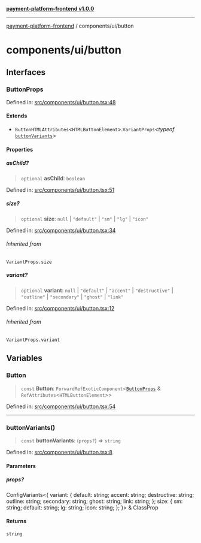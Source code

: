 [**payment-platform-frontend v1.0.0**](../../README.md)

***

[payment-platform-frontend](../../README.md) / components/ui/button

# components/ui/button

## Interfaces

### ButtonProps

Defined in: [src/components/ui/button.tsx:48](https://github.com/lsendel/sass/blob/main/frontend/src/components/ui/button.tsx#L48)

#### Extends

- `ButtonHTMLAttributes`\<`HTMLButtonElement`\>.`VariantProps`\<*typeof* [`buttonVariants`](#buttonvariants)\>

#### Properties

##### asChild?

> `optional` **asChild**: `boolean`

Defined in: [src/components/ui/button.tsx:51](https://github.com/lsendel/sass/blob/main/frontend/src/components/ui/button.tsx#L51)

##### size?

> `optional` **size**: `null` \| `"default"` \| `"sm"` \| `"lg"` \| `"icon"`

Defined in: [src/components/ui/button.tsx:34](https://github.com/lsendel/sass/blob/main/frontend/src/components/ui/button.tsx#L34)

###### Inherited from

`VariantProps.size`

##### variant?

> `optional` **variant**: `null` \| `"default"` \| `"accent"` \| `"destructive"` \| `"outline"` \| `"secondary"` \| `"ghost"` \| `"link"`

Defined in: [src/components/ui/button.tsx:12](https://github.com/lsendel/sass/blob/main/frontend/src/components/ui/button.tsx#L12)

###### Inherited from

`VariantProps.variant`

## Variables

### Button

> `const` **Button**: `ForwardRefExoticComponent`\<[`ButtonProps`](#buttonprops) & `RefAttributes`\<`HTMLButtonElement`\>\>

Defined in: [src/components/ui/button.tsx:54](https://github.com/lsendel/sass/blob/main/frontend/src/components/ui/button.tsx#L54)

***

### buttonVariants()

> `const` **buttonVariants**: (`props?`) => `string`

Defined in: [src/components/ui/button.tsx:8](https://github.com/lsendel/sass/blob/main/frontend/src/components/ui/button.tsx#L8)

#### Parameters

##### props?

ConfigVariants\<\{ variant: \{ default: string; accent: string; destructive: string; outline: string; secondary: string; ghost: string; link: string; \}; size: \{ sm: string; default: string; lg: string; icon: string; \}; \}\> & ClassProp

#### Returns

`string`
